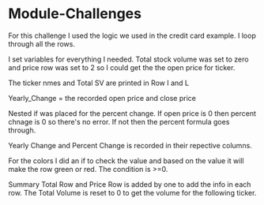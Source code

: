 # Module-Challenges

For this challenge I used the logic we used in the credit card example. I loop through all the rows.

I set variables for everything I needed.
Total stock volume was set to zero and price row was set to 2 so I could get the the open price for ticker.

The ticker nmes and Total SV are printed in Row I and L

Yearly_Change = the recorded open price and close price

Nested if was placed for the percent change. If open price is 0 then percent chnage is 0 so there's no error. If not then the percent formula goes through.

Yearly Change and Percent Change is recorded in their repective columns.

For the colors I did an if to check the value and based on the value it will make the row green or red. The condition is >=0.

Summary Total Row and Price Row is added by one to add the info in each row.
The Total Volume is reset to 0 to get the volume for the following ticker.
